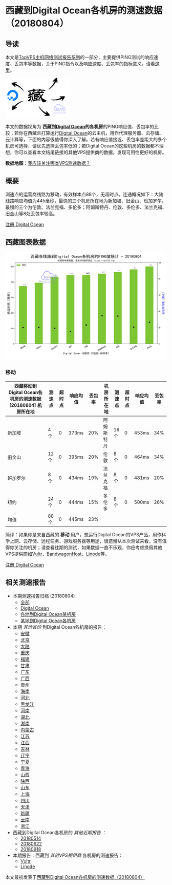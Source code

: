 #  西藏到Digital Ocean各机房的测速数据（20180804） 

## 导读

本文是[TopVPS主机网络测试报告系列](https://vps123.top/pingtest)的一部分，主要提供PING测试的响应速度、丢包率等数据，关于PING指令以及响应速度、丢包率的指标意义，请看[这里](https://vps123.top/what-is-ping.html)。

![西藏到Digital Ocean各机房的测速数据（20180804）](/images/thumbnails/Tibet_to_digitalocean.png)

本文的数据视角为 **西藏到[Digital Ocean](https://vps123.top/go/do)的各机房**的PING响应值、丢包率的比较；若你在西藏且打算运行[Digital Ocean](https://vps123.top/go/do)的云主机，用作代理服务器、云存储、云计算等，下面的内容很值得你深入了解。若有响应值接近、丢包率差距大的多个机房可选择，请优先选择丢包率低的；若Digital Ocean的这些机房的数据都不理想，你可以查看本文结尾链接的其他VPS提供商的数据，发现可用性更好的机房。

**数据地图：**[我应该关注哪类VPS测速数据？](https://vps123.top/find-pingtest-data-you-need.html)

## 概要

测速点的运营商线路为移动，有效样本点88个，无超时点。连通概况如下：大陆线路响应均值为445毫秒，最快的三个机房所在地为新加坡、旧金山、班加罗尔，最慢的三个为伦敦、法兰克福、多伦多；阿姆斯特丹、伦敦、多伦多、法兰克福、旧金山等8处丢包率较高。

[注册 Digital Ocean](https://vps123.top/go/do/_btn1)

## 西藏图表数据

![大陆省份西藏到VPS提供商Digital Ocean各机房的ping测试数据统计图，包含响应值的柱状图以及丢包率的散点图，数据日期为20180804](/images/pingtests/do_20180804/plot_isp_tibet_do_20180804.png)

### 移动

西藏移动到Digital Ocean各机房的测速数据 [20180804] 机房所在地 | 测速点 | 超时点 | 响应均值 | 丢包率 | 机房所在地 | 测速点 | 超时点 | 响应均值 | 丢包率  
---|---|---|---|---|---|---|---|---|---  
新加坡 | 4个 | 0 | 373ms | 20% | 阿姆斯特丹 | 16个 | 0 | 453ms | 34%  
旧金山 | 12个 | 0 | 395ms | 20% | 伦敦 | 8个 | 0 | 464ms | 34%  
班加罗尔 | 8个 | 0 | 434ms | 19% | 法兰克福 | 8个 | 0 | 481ms | 20%  
纽约 | 24个 | 0 | 444ms | 15% | 多伦多 | 8个 | 0 | 500ms | 26%  
均值 | 88个 | 0 | 445ms | 23% |  |  |  |  |   
  
简评：如果你是来自西藏的 **移动** 用户，想运行Digital Ocean的VPS产品，用作科学上网、云存储、远程任务、游戏服务器等用途，很遗憾从本次测试来看，没有值得你关注的机房；请查看往期的测试，如果数据一直不乐观，你应考虑换用其他VPS提供商如[Vultr](https://vps123.top/go/vultr/_1)、[BandwagonHost](https://vps123.top/go/bandwagon/_2)、[Linode](https://vps123.top/go/linode/_3)等。

[注册 Digital Ocean](https://vps123.top/go/do/_btn2)

## 相关测速报告

  * 本期测速报告归档 (20180804) 
    * [全部](https://vps123.top/pingtests/20180804 "本期各VPS提供商全部测速报告")
    * [Digital Ocean](https://vps123.top/pingtests/idc-digitalocean/20180804 "本期Digital Ocean的全部测速报告")
    * [各地到Digital Ocean某机房](https://vps123.top/pingtests/idc-digitalocean/isp-global/20180804 "以Digital Ocean某机房为关注对象的视角，横向比较大陆各省份、海外各国家地区")
    * [某地到Digital Ocean各机房](https://vps123.top/pingtests/idc-digitalocean/facility-all/20180804 "以大陆某省份为关注对象的视角，横向比较Digital Ocean各机房")
  * 本期 _其他省份_ 到Digital Ocean各机房的报告： 
    * [安徽](/digitalocean/isp/anhui/20180804-digitalocean-isp-anhui.md "安徽到Digital Ocean各机房的Ping测试 20180804")
    * [北京](/digitalocean/isp/beijing/20180804-digitalocean-isp-beijing.md "北京到Digital Ocean各机房的Ping测试 20180804")
    * [大陆](/digitalocean/isp/china/20180804-digitalocean-isp-china.md "大陆到Digital Ocean各机房的Ping测试 20180804")
    * [重庆](/digitalocean/isp/chongqing/20180804-digitalocean-isp-chongqing.md "重庆到Digital Ocean各机房的Ping测试 20180804")
    * [福建](/digitalocean/isp/fujian/20180804-digitalocean-isp-fujian.md "福建到Digital Ocean各机房的Ping测试 20180804")
    * [甘肃](/digitalocean/isp/gansu/20180804-digitalocean-isp-gansu.md "甘肃到Digital Ocean各机房的Ping测试 20180804")
    * [广东](/digitalocean/isp/guangdong/20180804-digitalocean-isp-guangdong.md "广东到Digital Ocean各机房的Ping测试 20180804")
    * [广西](/digitalocean/isp/guangxi/20180804-digitalocean-isp-guangxi.md "广西到Digital Ocean各机房的Ping测试 20180804")
    * [贵州](/digitalocean/isp/guizhou/20180804-digitalocean-isp-guizhou.md "贵州到Digital Ocean各机房的Ping测试 20180804")
    * [海南](/digitalocean/isp/hainan/20180804-digitalocean-isp-hainan.md "海南到Digital Ocean各机房的Ping测试 20180804")
    * [河北](/digitalocean/isp/hebei/20180804-digitalocean-isp-hebei.md "河北到Digital Ocean各机房的Ping测试 20180804")
    * [黑龙江](/digitalocean/isp/heilongjiang/20180804-digitalocean-isp-heilongjiang.md "黑龙江到Digital Ocean各机房的Ping测试 20180804")
    * [河南](/digitalocean/isp/henan/20180804-digitalocean-isp-henan.md "河南到Digital Ocean各机房的Ping测试 20180804")
    * [湖北](/digitalocean/isp/hubei/20180804-digitalocean-isp-hubei.md "湖北到Digital Ocean各机房的Ping测试 20180804")
    * [湖南](/digitalocean/isp/hunan/20180804-digitalocean-isp-hunan.md "湖南到Digital Ocean各机房的Ping测试 20180804")
    * [内蒙古](/digitalocean/isp/innermongolia/20180804-digitalocean-isp-innermongolia.md "内蒙古到Digital Ocean各机房的Ping测试 20180804")
    * [江苏](/digitalocean/isp/jiangsu/20180804-digitalocean-isp-jiangsu.md "江苏到Digital Ocean各机房的Ping测试 20180804")
    * [江西](/digitalocean/isp/jiangxi/20180804-digitalocean-isp-jiangxi.md "江西到Digital Ocean各机房的Ping测试 20180804")
    * [吉林](/digitalocean/isp/jilin/20180804-digitalocean-isp-jilin.md "吉林到Digital Ocean各机房的Ping测试 20180804")
    * [辽宁](/digitalocean/isp/liaoning/20180804-digitalocean-isp-liaoning.md "辽宁到Digital Ocean各机房的Ping测试 20180804")
    * [宁夏](/digitalocean/isp/ningxia/20180804-digitalocean-isp-ningxia.md "宁夏到Digital Ocean各机房的Ping测试 20180804")
    * [青海](/digitalocean/isp/qinghai/20180804-digitalocean-isp-qinghai.md "青海到Digital Ocean各机房的Ping测试 20180804")
    * [山西](/digitalocean/isp/shan1xi/20180804-digitalocean-isp-shan1xi.md "山西到Digital Ocean各机房的Ping测试 20180804")
    * [陕西](/digitalocean/isp/shan3xi/20180804-digitalocean-isp-shan3xi.md "陕西到Digital Ocean各机房的Ping测试 20180804")
    * [山东](/digitalocean/isp/shandong/20180804-digitalocean-isp-shandong.md "山东到Digital Ocean各机房的Ping测试 20180804")
    * [上海](/digitalocean/isp/shanghai/20180804-digitalocean-isp-shanghai.md "上海到Digital Ocean各机房的Ping测试 20180804")
    * [四川](/digitalocean/isp/sichuan/20180804-digitalocean-isp-sichuan.md "四川到Digital Ocean各机房的Ping测试 20180804")
    * [天津](/digitalocean/isp/tianjin/20180804-digitalocean-isp-tianjin.md "天津到Digital Ocean各机房的Ping测试 20180804")
    * [新疆](/digitalocean/isp/xinjiang/20180804-digitalocean-isp-xinjiang.md "新疆到Digital Ocean各机房的Ping测试 20180804")
    * [云南](/digitalocean/isp/yunnan/20180804-digitalocean-isp-yunnan.md "云南到Digital Ocean各机房的Ping测试 20180804")
    * [浙江](/digitalocean/isp/zhejiang/20180804-digitalocean-isp-zhejiang.md "浙江到Digital Ocean各机房的Ping测试 20180804")
  * 西藏到Digital Ocean各机房的 _其他近期报告_ ： 
    * [20180514](/digitalocean/isp/tibet/20180514-digitalocean-isp-tibet.md "西藏到Digital Ocean各机房的Ping测试 20180514")
    * [20180622](/digitalocean/isp/tibet/20180622-digitalocean-isp-tibet.md "西藏到Digital Ocean各机房的Ping测试 20180622")
    * [20180918](/digitalocean/isp/tibet/20180918-digitalocean-isp-tibet.md "西藏到Digital Ocean各机房的Ping测试 20180918")
  * 本期报告：西藏到 _其他VPS提供商_ 各机房的测速报告： 
    * [Vultr](/vultr/isp/tibet/20180804-vultr-isp-tibet.md "西藏到Vultr各机房的Ping测试 20180804")
    * [Linode](/linode/isp/tibet/20180804-linode-isp-tibet.md "西藏到Linode各机房的Ping测试 20180804")



本文最初发表于[西藏到Digital Ocean各机房的测速数据（20180804）](https://vps123.top/pingtest/20180804-digitalocean-isp-tibet.html)
